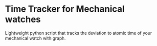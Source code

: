 # Time Tracker for Mechanical watches
Lightweight python script that tracks the deviation to atomic time of your mechanical watch with graph.
